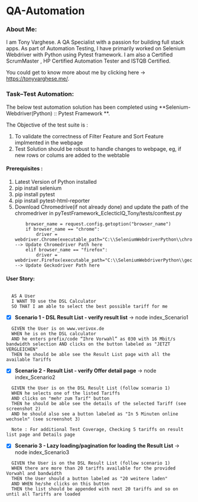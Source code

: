 # QA-Automation
### About Me:

I am Tony Varghese. A QA Specialist with a passion for building full stack apps. As part of Automation Testing, I have primarily worked on Selenium Webdriver with Python using Pytest framework. I am also a Certified ScrumMaster , HP Certified Automation Tester and ISTQB Certified. 

You could get to know more about me by clicking here -> https://tonyvarghese.me/. 
### Task–Test Automation:

The below test automation solution has been completed using **Selenium-Webdriver(Python) :: Pytest Framework **. 

The Objective of the test suite is : 
1) To validate the correctness of Filter Feature and Sort Feature implmented in the webpage
2) Test Solution should be robust to handle changes to webpage, eg, if new rows or colums are added to the webtable

#### Prerequisites :

1)	Latest Version of Python installed   
2)	pip install selenium
3)	pip install pytest
4)	pip install pytest-html-reporter
5)	Download Chromedrive(if not already done) and update the path of the chromedriver in pyTestFramework_EclecticIQ_Tony/tests/conftest.py
    ```
        browser_name = request.config.getoption("browser_name")
        if browser_name == "chrome":
            driver = webdriver.Chrome(executable_path="C:\\SeleniumWebdriverPython\\chromedriver.exe")  --> Update Chromedriver Path here
        elif browser_name == "firefox":
            driver = webdriver.Firefox(executable_path="C:\\SeleniumWebdriverPython\\geckodriver.exe")  --> Update Geckodriver Path here
    ```

#### User Story:
```

  AS A User
  I WANT TO use the DSL Calculator
  SO THAT I am able to select the best possible tariff for me 

````

-	[x] **Scenario 1 - DSL Result List - verify result list** -> node index_Scenario1

```
  GIVEN the User is on www.verivox.de
  WHEN he is on the DSL calculator
  AND he enters prefix/code “Ihre Vorwahl” as 030 with 16 Mbit/s bandwidth selection AND clicks on the button labeled as "JETZT VERGLEICHEN"
  THEN he should be able see the Result List page with all the available Tariffs

```
-	[x] **Scenario 2 - Result List - verify Offer detail page** -> node index_Scenario2

```
  GIVEN the User is on the DSL Result List (follow scenario 1) 
  WHEN he selects one of the listed Tariffs 
  AND clicks on "mehr zum Tarif" button 
  THEN he should be able see the details of the selected Tariff (see screenshot 2) 
  AND he should also see a button labeled as "In 5 Minuten online wechseln" (see screenshot 3) 
      
  Note : For additional Test Coverage, Checking 5 tariffs on result list page and Details page
```
  -	[x] **Scenario 3 - Lazy loading/pagination for loading the Result List** -> node index_Scenario3
  
  ```
    GIVEN the User is on the DSL Result List (follow scenario 1)  
    WHEN there are more than 20 tariffs available for the provided Vorwahl and bandwidth  
    THEN the User should a button labeled as "20 weitere laden" 
    AND WHEN he/she clicks on this button  
    THEN the list should be appended with next 20 tariffs and so on until all Tariffs are loaded
   ```

